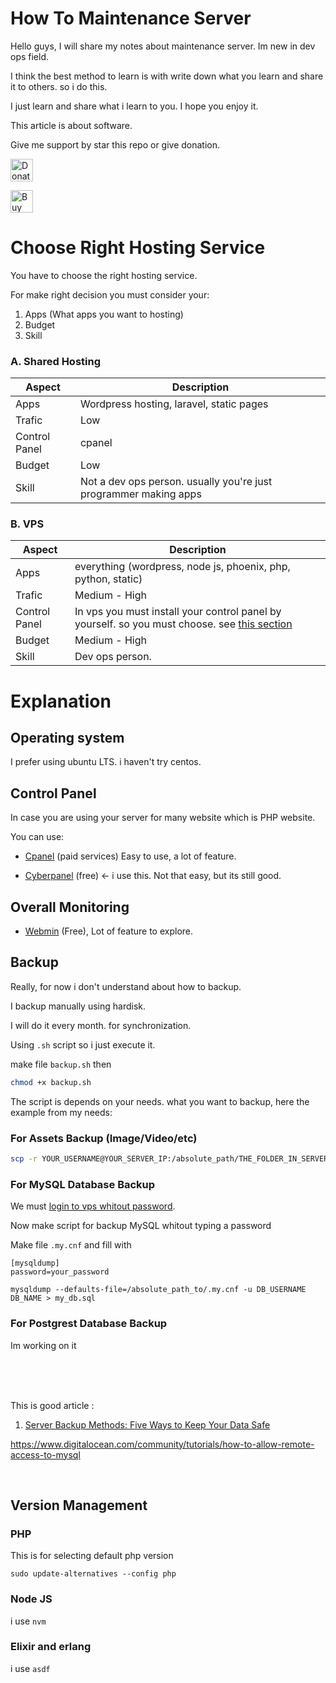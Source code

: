 # How To Maintenance Server

Hello guys, I will share my notes about maintenance server. Im new in dev ops field.

I think the best method to learn is with write down what you learn and share it to others. so i do this.

I just learn and share what i learn to you. I hope you enjoy it.

This article is about software.

Give me support by star this repo or give donation.

<a href='https://paypal.me/AlbirrKarim' target='_blank'><img height='36' style='border:0px;height:36px;' src='https://user-images.githubusercontent.com/29292018/186840848-65e25ff9-47e2-424b-bfa0-4ca5d027b346.png' border='0' alt='Donate via paypal' /></a>

<a href='https://ko-fi.com/Q5Q0BC92X' target='_blank'><img height='36' style='border:0px;height:36px;' src='https://cdn.ko-fi.com/cdn/kofi3.png?v=3' border='0' alt='Buy Me a Coffee at ko-fi.com' /></a>

# Choose Right Hosting Service

You have to choose the right hosting service.

For make right decision you must consider your:

1. Apps (What apps you want to hosting)
2. Budget
3. Skill

### A. Shared Hosting

| Aspect        | Description                                                      |
| ------------- | ---------------------------------------------------------------- |
| Apps          | Wordpress hosting, laravel, static pages                         |
| Trafic        | Low                                                              |
| Control Panel | cpanel                                                           |
| Budget        | Low                                                              |
| Skill         | Not a dev ops person. usually you're just programmer making apps |

### B. VPS

| Aspect        | Description                                                                                                    |
| ------------- | -------------------------------------------------------------------------------------------------------------- |
| Apps          | everything (wordpress, node js, phoenix, php, python, static)                                                  |
| Trafic        | Medium - High                                                                                                  |
| Control Panel | In vps you must install your control panel by yourself. so you must choose. see [this section](#control-panel) |
| Budget        | Medium - High                                                                                                  |
| Skill         | Dev ops person.                                                                                                |

# Explanation

## Operating system

I prefer using ubuntu LTS. i haven't try centos.

## Control Panel

In case you are using your server for many website which is PHP website.

You can use:

- [Cpanel](https://cpanel.net/) (paid services)
  Easy to use, a lot of feature.

- [Cyberpanel](https://cyberpanel.net) (free) <- i use this.
  Not that easy, but its still good.

## Overall Monitoring

- [Webmin](https://www.webmin.com/) (Free), Lot of feature to explore.

## Backup

Really, for now i don't understand about how to backup.

I backup manually using hardisk.

I will do it every month. for synchronization.

Using `.sh` script so i just execute it.

make file `backup.sh` then

```bash
chmod +x backup.sh
```

The script is depends on your needs. what you want to backup, here the example from my needs:

### For Assets Backup (Image/Video/etc)

```bash
scp -r YOUR_USERNAME@YOUR_SERVER_IP:/absolute_path/THE_FOLDER_IN_SERVER /absolute_path/YOUR_LOCAL_FOLDER_HERE
```

### For MySQL Database Backup

We must [login to vps whitout password](https://github.com/albirrkarim/how-to-maintenance-server/blob/master/SSH.mdu).

Now make script for backup MySQL whitout typing a password

Make file `.my.cnf` and fill with

```
[mysqldump]
password=your_password
```

```
mysqldump --defaults-file=/absolute_path_to/.my.cnf -u DB_USERNAME DB_NAME > my_db.sql
```

### For Postgrest Database Backup

Im working on it

<br>
<br>
<br>

This is good article :

1. [Server Backup Methods: Five Ways to Keep Your Data Safe](https://www.novabackup.com/blog/finding-the-right-server-backup-methods)

https://www.digitalocean.com/community/tutorials/how-to-allow-remote-access-to-mysql


<br>

## Version Management

### PHP

This is for selecting default php version
```
sudo update-alternatives --config php
```

### Node JS

i use `nvm`


### Elixir and erlang

i use `asdf`
